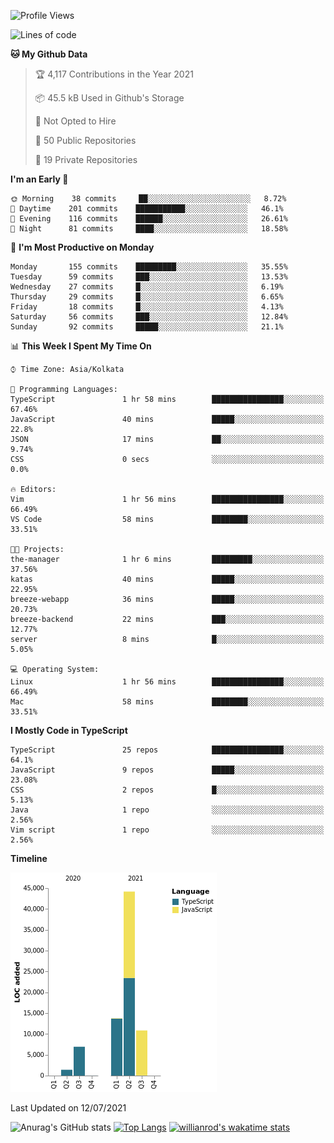 <!--START_SECTION:waka-->
![Profile Views](http://img.shields.io/badge/Profile%20Views-1-blue)

![Lines of code](https://img.shields.io/badge/From%20Hello%20World%20I%27ve%20Written-77150%20lines%20of%20code-blue)

**🐱 My Github Data** 

> 🏆 4,117 Contributions in the Year 2021
 > 
> 📦 45.5 kB Used in Github's Storage 
 > 
> 🚫 Not Opted to Hire
 > 
> 📜 50 Public Repositories 
 > 
> 🔑 19 Private Repositories  
 > 
**I'm an Early 🐤** 

```text
🌞 Morning    38 commits     ██░░░░░░░░░░░░░░░░░░░░░░░   8.72% 
🌆 Daytime    201 commits    ███████████░░░░░░░░░░░░░░   46.1% 
🌃 Evening    116 commits    ██████░░░░░░░░░░░░░░░░░░░   26.61% 
🌙 Night      81 commits     ████░░░░░░░░░░░░░░░░░░░░░   18.58%

```
📅 **I'm Most Productive on Monday** 

```text
Monday       155 commits    █████████░░░░░░░░░░░░░░░░   35.55% 
Tuesday      59 commits     ███░░░░░░░░░░░░░░░░░░░░░░   13.53% 
Wednesday    27 commits     █░░░░░░░░░░░░░░░░░░░░░░░░   6.19% 
Thursday     29 commits     █░░░░░░░░░░░░░░░░░░░░░░░░   6.65% 
Friday       18 commits     █░░░░░░░░░░░░░░░░░░░░░░░░   4.13% 
Saturday     56 commits     ███░░░░░░░░░░░░░░░░░░░░░░   12.84% 
Sunday       92 commits     █████░░░░░░░░░░░░░░░░░░░░   21.1%

```


📊 **This Week I Spent My Time On** 

```text
⌚︎ Time Zone: Asia/Kolkata

💬 Programming Languages: 
TypeScript               1 hr 58 mins        ████████████████░░░░░░░░░   67.46% 
JavaScript               40 mins             █████░░░░░░░░░░░░░░░░░░░░   22.8% 
JSON                     17 mins             ██░░░░░░░░░░░░░░░░░░░░░░░   9.74% 
CSS                      0 secs              ░░░░░░░░░░░░░░░░░░░░░░░░░   0.0%

🔥 Editors: 
Vim                      1 hr 56 mins        ████████████████░░░░░░░░░   66.49% 
VS Code                  58 mins             ████████░░░░░░░░░░░░░░░░░   33.51%

🐱‍💻 Projects: 
the-manager              1 hr 6 mins         █████████░░░░░░░░░░░░░░░░   37.56% 
katas                    40 mins             █████░░░░░░░░░░░░░░░░░░░░   22.95% 
breeze-webapp            36 mins             █████░░░░░░░░░░░░░░░░░░░░   20.73% 
breeze-backend           22 mins             ███░░░░░░░░░░░░░░░░░░░░░░   12.77% 
server                   8 mins              █░░░░░░░░░░░░░░░░░░░░░░░░   5.05%

💻 Operating System: 
Linux                    1 hr 56 mins        ████████████████░░░░░░░░░   66.49% 
Mac                      58 mins             ████████░░░░░░░░░░░░░░░░░   33.51%

```

**I Mostly Code in TypeScript** 

```text
TypeScript               25 repos            ████████████████░░░░░░░░░   64.1% 
JavaScript               9 repos             █████░░░░░░░░░░░░░░░░░░░░   23.08% 
CSS                      2 repos             █░░░░░░░░░░░░░░░░░░░░░░░░   5.13% 
Java                     1 repo              ░░░░░░░░░░░░░░░░░░░░░░░░░   2.56% 
Vim script               1 repo              ░░░░░░░░░░░░░░░░░░░░░░░░░   2.56%

```


**Timeline**

![Chart not found](https://raw.githubusercontent.com/wise-introvert/wise-introvert/master/charts/bar_graph.png) 


 Last Updated on 12/07/2021
<!--END_SECTION:waka-->
![Anurag's GitHub stats](https://github-readme-stats.vercel.app/api?username=wise-introvert&count_private=true&show_icons=true)
[![Top Langs](https://github-readme-stats.vercel.app/api/top-langs/?username=wise-introvert&langs_count=10)](https://github.com/anuraghazra/github-readme-stats)
[![willianrod's wakatime stats](https://github-readme-stats.vercel.app/api/wakatime?username=wiseintrovert)](https://github.com/anuraghazra/github-readme-stats)
